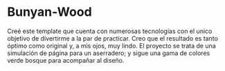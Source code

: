 # Bunyan-Wood
Creé este template que cuenta con numerosas tecnologías con el unico objetivo de divertirme a la par de practicar.
Creo que el resultado es tanto óptimo como original y, a mis ojos, muy lindo. El proyecto se trata de una simulación de página para un aserradero; y sigue una gama de colores verde bosque para acompañar al diseño.
